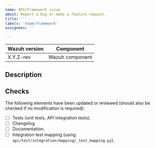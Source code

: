 ```yaml
---
name: API/Framework issue 
about: Report a bug or make a feature request.
title: ''
labels: 'team/framework'
assignees: ''

---
```


|Wazuh version|Component|
|---|---|
| X.Y.Z-rev | Wazuh component |

## Description
<!--
Whenever possible, issues should be created for bug reporting and feature requests.
For questions related to the user experience, please refer:
- Wazuh mailing list: https://groups.google.com/forum/#!forum/wazuh
- Join Wazuh on Slack: https://wazuh.com/community/join-us-on-slack
-->

## Checks
<!-- Do not modify, this will be ticked during development -->
The following elements have been updated or reviewed (should also be checked if no modification is required):
- [ ] Tests (unit tests, API integration tests).
- [ ] Changelog.
- [ ] Documentation.
- [ ] Integration test mapping (using `api/test/integration/mapping/_test_mapping.py`).
